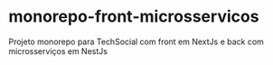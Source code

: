 # monorepo-front-microsservicos
Projeto monorepo para TechSocial com front em NextJs e back com microsserviços  em NestJs
